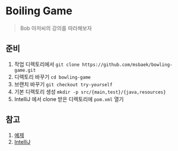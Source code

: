 # Boiling Game
> Bob 아저씨의 강의를 따라해보자

## 준비
1. 작업 디렉토리에서 `git clone https://github.com/msbaek/bowling-game.git`
2. 디렉토리 바꾸기 `cd bowling-game`
3. 브랜치 바꾸기 `git checkout try-yourself`
4. 기본 디렉토리 생성 `mkdir -p src/{main,test}/{java,resources}`
5. IntelliJ 에서 clone 받은 디렉토리에 `pom.xml` 열기

## 참고
1. [예제](https://github.com/msbaek/bowling-game)
2. [IntelliJ](http://www.jetbrains.com/idea/)